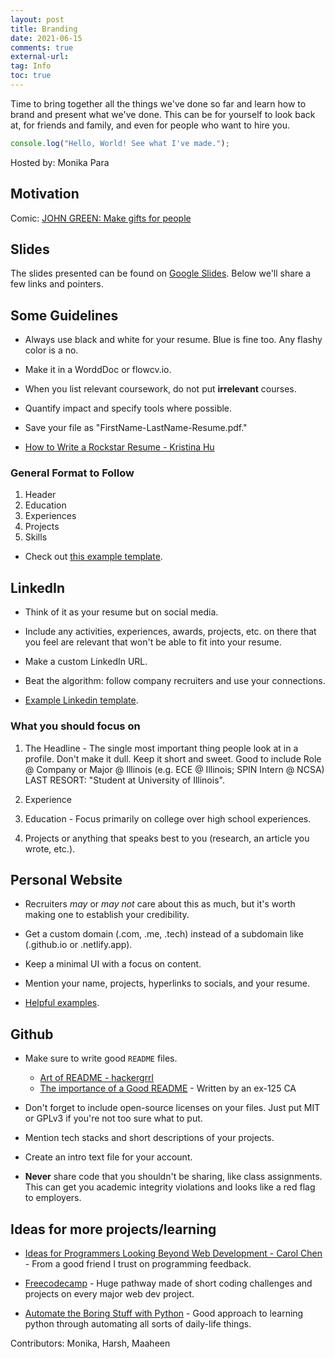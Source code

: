 ```yaml
---
layout: post
title: Branding
date: 2021-06-15
comments: true
external-url:
tag: Info
toc: true
---
```


<!-- markdownlint-disable MD004 MD009 MD014 MD024 MD040 -->

Time to bring together all the things we've done so far and learn how to brand and present what we've done. This can be for yourself to look back at, for friends and family, and even for people who want to hire you.

```js
console.log("Hello, World! See what I've made.");
```

Hosted by: Monika Para

## Motivation

Comic: [JOHN GREEN: Make gifts for people](http://www.zenpencils.com/comic/119-john-green-make-gifts-for-people/)

## Slides

The slides presented can be found on [Google Slides](https://docs.google.com/presentation/d/15w7wqr6KY0jXBGP142403U4ma79mViFSh1v6NCaSr1k/edit?usp=sharing). Below we'll share a few links and pointers.

## Some Guidelines

* Always use black and white for your resume. Blue is fine too. Any flashy color is a no.

* Make it in a WorddDoc or flowcv.io.

* When you list relevant coursework, do not put **irrelevant** courses.

* Quantify impact and specify tools where possible.

* Save your file as "FirstName-LastName-Resume.pdf."

* [How to Write a Rockstar Resume - Kristina Hu](https://kristina.substack.com/p/how-to-write-a-rockstar-resume-free)

### General Format to Follow

1. Header
2. Education
3. Experiences
4. Projects
5. Skills

* Check out [this example template](https://www.overleaf.com/latex/templates/jakes-resume/syzfjbzwjncs).

## LinkedIn

* Think of it as your resume but on social media.

* Include any activities, experiences, awards, projects, etc. on there that you feel are relevant that won't be able to fit into your resume.

* Make a custom LinkedIn URL.

* Beat the algorithm: follow company recruiters and use your connections.

* [Example Linkedin template](https://www.linkedin.com/in/wonsulting-wendy/).

### What you should focus on

1. The Headline - The single most important thing people look at in a profile. Don't make it dull. Keep it short and sweet.
Good to include Role @ Company or Major @ Illinois (e.g. ECE @ Illinois; SPIN Intern @ NCSA)
LAST RESORT: "Student at University of Illinois".

2. Experience

3. Education - Focus primarily on college over high school experiences.

4. Projects or anything that speaks best to you (research, an article you wrote, etc.).

## Personal Website

* Recruiters _may_ or _may not_ care about this as much, but it's worth making one to establish your credibility. 

* Get a custom domain (.com, .me, .tech) instead of a subdomain like (.github.io or .netlify.app).

* Keep a minimal UI with a focus on content.

* Mention your name, projects, hyperlinks to socials, and your resume.

* [Helpful examples](https://www.mockplus.com/blog/post/personal-website-design-examples).

## Github

* Make sure to write good `README` files.
  - [Art of README - hackergrrl](https://github.com/hackergrrl/art-of-readme)
  - [The importance of a Good README](https://daviskeene.com/blog/posts/?post=importance-of-readme) - Written by an ex-125 CA 

* Don't forget to include open-source licenses on your files. Just put MIT or GPLv3 if you're not too sure what to put.

* Mention tech stacks and short descriptions of your projects.

* Create an intro text file for your account.

* **Never** share code that you shouldn't be sharing, like class assignments. This can get you academic integrity violations and looks like a red flag to employers.

## Ideas for more projects/learning

* [Ideas for Programmers Looking Beyond Web Development - Carol Chen](https://carolchen.me/blog/tech/past-webdev/) - From a good friend I trust on programming feedback.

* [Freecodecamp](https://www.freecodecamp.org/) - Huge pathway made of short coding challenges and projects on every major web dev project. 

* [Automate the Boring Stuff with Python](https://automatetheboringstuff.com/) - Good approach to learning python through automating all sorts of daily-life things.


Contributors: Monika, Harsh, Maaheen
